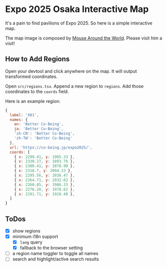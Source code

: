 # Expo 2025 Osaka Interactive Map

It's a pain to find pavilions of Expo 2025. So here is a simple interactive map.

The map image is composed by [Mouse Around the World](https://mousearoundtheworld.com/updated-osaka-expo-2025-map/). Please visit him a visit!

## How to Add Regions

Open your devtool and click anywhere on the map. It will output transformed coordinates.

Open `src/regions.tsx`. Append a new region to `regions`. Add those coordinates to the `coords` field.

Here is an example region:

```javascript
{
  label: 'X01',
  names: {
    en: 'Better Co-Being',
    ja: 'Better Co-Being',
    'zh-CN': 'Better Co-Being',
    'zh-TW': 'Better Co-Being'
  },
  url: 'https://co-being.jp/expo2025/',
  coords: [
    { x: 2299.41, y: 1905.33 },
    { x: 2330.27, y: 1893.76 },
    { x: 2380.41, y: 2078.90 },
    { x: 2318.7, y: 2094.33 },
    { x: 2295.56, y: 2036.47 },
    { x: 2264.71, y: 2032.62 },
    { x: 2260.85, y: 1986.33 },
    { x: 2276.28, y: 1978.62 },
    { x: 2291.71, y: 1928.48 },
  ]
}
```

## ToDos

- [x] show regions
- [x] minimum i18n support
  - [x] `lang` query
  - [x] fallback to the browser setting
- [ ] a region name toggler to toggle all names
- [ ] search and highlight/active search results
